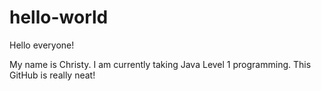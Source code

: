 # hello-world

Hello everyone!

My name is Christy. I am currently taking Java Level 1 programming.
This GitHub is really neat!
